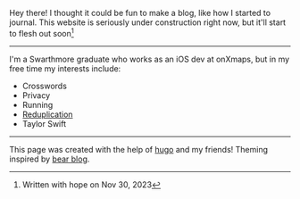 
Hey there! I thought it could be fun to make a blog, like how I started to journal. This website is seriously under construction right now, but it'll start to flesh out soon[^*]

---
I'm a Swarthmore graduate who works as an iOS dev at onXmaps, but in my free time my interests include:
- Crosswords
- Privacy
- Running
- [Reduplication](https://en.wikipedia.org/wiki/Reduplication#English)
- Taylor Swift

---

This page was created with the help of [hugo](https://gohugo.io/) and my friends! Theming inspired by [bear blog](https://bearblog.dev/).

[^*]: Written with hope on Nov 30, 2023